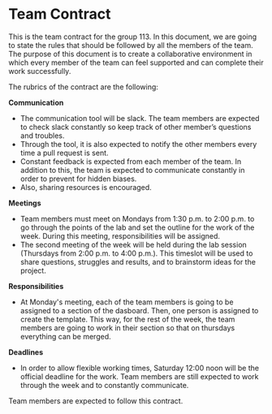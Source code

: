 # Team Contract

This is the team contract for the group 113. In this document, we are going to state the rules that should be followed by all the members of the team. The purpose of this document is to create a collaborative environment in which every member of the team can feel supported and can complete their work successfully. 

The rubrics of the contract are the following:

**Communication**
-	The communication tool will be slack. The team members are expected to check slack constantly so keep track of other member’s questions and troubles.
-	Through the tool, it is also expected to notify the other members every time a pull request is sent.
-	Constant feedback is expected from each member of the team. In addition to this, the team is expected to communicate constantly in order to prevent for hidden biases.
-	Also, sharing resources is encouraged.

**Meetings**
-	Team members must meet on Mondays from 1:30 p.m. to 2:00 p.m. to go through the points of the lab and set the outline for the work of the week. During this meeting, responsibilities will be assigned.
-	The second meeting of the week will be held during the lab session (Thursdays from 2:00 p.m. to 4:00 p.m.). This timeslot will be used to share questions, struggles and results, and to brainstorm ideas for the project.

**Responsibilities**
-   At Monday's meeting, each of the team members is going to be assigned to a section of the dasboard. Then, one person is assigned to create the template. This way, for the rest of the week, the team members are going to work in their section so that on thursdays everything can be merged.

**Deadlines**
-	In order to allow flexible working times, Saturday 12:00 noon will be the official deadline for the work. Team members are still expected to work through the week and to constantly communicate.

Team members are expected to follow this contract. 


